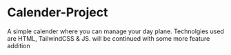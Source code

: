 # Calender-Project
A simple calender where you can manage your day plane. Technolgies used are HTML, TailwindCSS &amp; JS. will be continued with some more feature addition 
